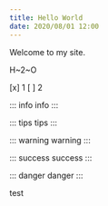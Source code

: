 ```yaml
---
title: Hello World
date: 2020/08/01 12:00
---
```


Welcome to my site.

H~2~O

[x] 1
[ ] 2

::: info
info
:::

::: tips
tips
:::

::: warning
warning
:::

::: success
success
:::

::: danger
danger
:::

test
